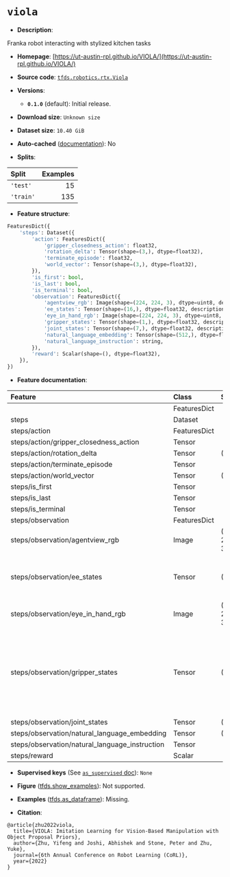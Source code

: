 <div itemscope itemtype="http://schema.org/Dataset">
  <div itemscope itemprop="includedInDataCatalog" itemtype="http://schema.org/DataCatalog">
    <meta itemprop="name" content="TensorFlow Datasets" />
  </div>
  <meta itemprop="name" content="viola" />
  <meta itemprop="description" content="Franka robot interacting with stylized kitchen tasks&#10;&#10;To use this dataset:&#10;&#10;```python&#10;import tensorflow_datasets as tfds&#10;&#10;ds = tfds.load(&#x27;viola&#x27;, split=&#x27;train&#x27;)&#10;for ex in ds.take(4):&#10;  print(ex)&#10;```&#10;&#10;See [the guide](https://www.tensorflow.org/datasets/overview) for more&#10;informations on [tensorflow_datasets](https://www.tensorflow.org/datasets).&#10;&#10;" />
  <meta itemprop="url" content="https://www.tensorflow.org/datasets/catalog/viola" />
  <meta itemprop="sameAs" content="https://ut-austin-rpl.github.io/VIOLA/" />
  <meta itemprop="citation" content="@article{zhu2022viola,&#10;  title={VIOLA: Imitation Learning for Vision-Based Manipulation with Object Proposal Priors},&#10;  author={Zhu, Yifeng and Joshi, Abhishek and Stone, Peter and Zhu, Yuke},&#10;  journal={6th Annual Conference on Robot Learning (CoRL)},&#10;  year={2022}&#10;}" />
</div>

# `viola`


*   **Description**:

Franka robot interacting with stylized kitchen tasks

*   **Homepage**:
    [https://ut-austin-rpl.github.io/VIOLA/](https://ut-austin-rpl.github.io/VIOLA/)

*   **Source code**:
    [`tfds.robotics.rtx.Viola`](https://github.com/tensorflow/datasets/tree/master/tensorflow_datasets/robotics/rtx/rtx.py)

*   **Versions**:

    *   **`0.1.0`** (default): Initial release.

*   **Download size**: `Unknown size`

*   **Dataset size**: `10.40 GiB`

*   **Auto-cached**
    ([documentation](https://www.tensorflow.org/datasets/performances#auto-caching)):
    No

*   **Splits**:

Split     | Examples
:-------- | -------:
`'test'`  | 15
`'train'` | 135

*   **Feature structure**:

```python
FeaturesDict({
    'steps': Dataset({
        'action': FeaturesDict({
            'gripper_closedness_action': float32,
            'rotation_delta': Tensor(shape=(3,), dtype=float32),
            'terminate_episode': float32,
            'world_vector': Tensor(shape=(3,), dtype=float32),
        }),
        'is_first': bool,
        'is_last': bool,
        'is_terminal': bool,
        'observation': FeaturesDict({
            'agentview_rgb': Image(shape=(224, 224, 3), dtype=uint8, description=RGB captured by workspace camera),
            'ee_states': Tensor(shape=(16,), dtype=float32, description=Pose of the end effector specified as a homogenous matrix.),
            'eye_in_hand_rgb': Image(shape=(224, 224, 3), dtype=uint8, description=RGB captured by in hand camera),
            'gripper_states': Tensor(shape=(1,), dtype=float32, description=gripper_states = 0 means the gripper is fully closed. The value represents the gripper width of Franka Panda Gripper.),
            'joint_states': Tensor(shape=(7,), dtype=float32, description=joint values),
            'natural_language_embedding': Tensor(shape=(512,), dtype=float32),
            'natural_language_instruction': string,
        }),
        'reward': Scalar(shape=(), dtype=float32),
    }),
})
```

*   **Feature documentation**:

Feature                                        | Class        | Shape         | Dtype   | Description
:--------------------------------------------- | :----------- | :------------ | :------ | :----------
                                               | FeaturesDict |               |         |
steps                                          | Dataset      |               |         |
steps/action                                   | FeaturesDict |               |         |
steps/action/gripper_closedness_action         | Tensor       |               | float32 |
steps/action/rotation_delta                    | Tensor       | (3,)          | float32 |
steps/action/terminate_episode                 | Tensor       |               | float32 |
steps/action/world_vector                      | Tensor       | (3,)          | float32 |
steps/is_first                                 | Tensor       |               | bool    |
steps/is_last                                  | Tensor       |               | bool    |
steps/is_terminal                              | Tensor       |               | bool    |
steps/observation                              | FeaturesDict |               |         |
steps/observation/agentview_rgb                | Image        | (224, 224, 3) | uint8   | RGB captured by workspace camera
steps/observation/ee_states                    | Tensor       | (16,)         | float32 | Pose of the end effector specified as a homogenous matrix.
steps/observation/eye_in_hand_rgb              | Image        | (224, 224, 3) | uint8   | RGB captured by in hand camera
steps/observation/gripper_states               | Tensor       | (1,)          | float32 | gripper_states = 0 means the gripper is fully closed. The value represents the gripper width of Franka Panda Gripper.
steps/observation/joint_states                 | Tensor       | (7,)          | float32 | joint values
steps/observation/natural_language_embedding   | Tensor       | (512,)        | float32 |
steps/observation/natural_language_instruction | Tensor       |               | string  |
steps/reward                                   | Scalar       |               | float32 |

*   **Supervised keys** (See
    [`as_supervised` doc](https://www.tensorflow.org/datasets/api_docs/python/tfds/load#args)):
    `None`

*   **Figure**
    ([tfds.show_examples](https://www.tensorflow.org/datasets/api_docs/python/tfds/visualization/show_examples)):
    Not supported.

*   **Examples**
    ([tfds.as_dataframe](https://www.tensorflow.org/datasets/api_docs/python/tfds/as_dataframe)):
    Missing.

*   **Citation**:

```
@article{zhu2022viola,
  title={VIOLA: Imitation Learning for Vision-Based Manipulation with Object Proposal Priors},
  author={Zhu, Yifeng and Joshi, Abhishek and Stone, Peter and Zhu, Yuke},
  journal={6th Annual Conference on Robot Learning (CoRL)},
  year={2022}
}
```

